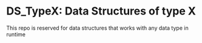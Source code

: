 # DS_TypeX: Data Structures of type X
This repo is reserved for data structures that works with any data type in runtime
